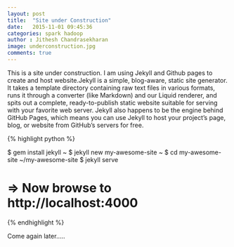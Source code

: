 ```yaml
---
layout: post
title:  "Site under Construction"
date:   2015-11-01 09:45:36
categories: spark hadoop
author : Jithesh Chandrasekharan
image: underconstruction.jpg
comments: true
---
```


This is a site under construction. I am using Jekyll and Github pages to create and host website.Jekyll is a simple, blog-aware, static site generator. It takes a template directory containing raw text files in various formats, runs it through a converter (like Markdown) and our Liquid renderer, and spits out a complete, ready-to-publish static website suitable for serving with your favorite web server. Jekyll also happens to be the engine behind GitHub Pages, which means you can use Jekyll to host your project’s page, blog, or website from GitHub’s servers for free.

{% highlight python %}

 $ gem install jekyll
~ $ jekyll new my-awesome-site
~ $ cd my-awesome-site
~/my-awesome-site $ jekyll serve
# => Now browse to http://localhost:4000 

{% endhighlight %}

Come again later.....
